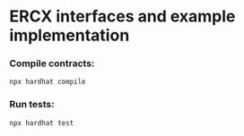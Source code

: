 # ERCX interfaces and example implementation

### Compile contracts:
```shell
npx hardhat compile
```
### Run tests:
```shell
npx hardhat test
```
